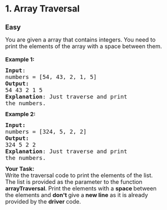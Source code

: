 # 1. Array Traversal
## Easy
<div class="problem-statement">
                <p></p><p><span style="font-size:18px">You are given a array that contains integers. You need to print the elements of the array with a space between them.<br>
<br>
<strong>Example 1:</strong></span></p>

<pre><span style="font-size:18px"><strong>Input</strong>:
numbers = [54, 43, 2, 1, 5]
<strong>Output:</strong> 
54 43 2 1 5
<strong>Explanation</strong>: Just traverse and print
the numbers.
</span></pre>

<p><span style="font-size:18px"><strong>Example 2:</strong></span></p>

<pre><span style="font-size:18px"><strong>Input:</strong>
numbers = [324, 5, 2, 2]
<strong>Output:
</strong>324 5 2 2
<strong>Explanation</strong>: Just traverse and print
the numbers.
</span></pre>

<p><span style="font-size:18px"><strong>Your Task:&nbsp; </strong><br>
Write the traversal code to print the elements of the list. The list is provided as the parameter to the function <strong>arrayTraversal</strong>. Print the elements with a <strong>space </strong>between the elements and <strong>don't </strong>give a<strong> new line</strong> as it is already provided by the <strong>driver </strong>code.</span></p>
 <p></p>
            </div>